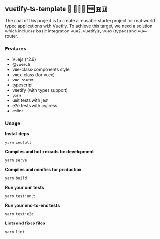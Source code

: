 ## vuetify-ts-template 🧢 👨🏻‍💻 🆓  🇷🇺

The goal of this project is to create a reusable starter project for real-world typed applications with Vuetify. To achieve this target, we need a solution which includes basic integration vue2, vuetifyjs, vuex (typed) and vue-router.

### Features
- Vuejs (^2.6)
- @vue/cli
- vue-class-components style
- vuex-class (for vuex)
- vue-router
- typescript
- vuetify (with types support)
- yarn
- unit tests with jest
- e2e tests with cypress
- eslint

### Usage

__Install deps__
```
yarn install
```

__Compiles and hot-reloads for development__
```
yarn serve
```

__Compiles and minifies for production__
```
yarn build
```

__Run your unit tests__
```
yarn test:unit
```

__Run your end-to-end tests__
```
yarn test:e2e
```

__Lints and fixes files__
```
yarn lint
```
